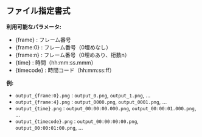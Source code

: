

## ファイル指定書式

**利用可能なパラメータ:**
- {frame} : フレーム番号
- {frame:0} : フレーム番号（0埋めなし）
- {frame:n} : フレーム番号（0埋めあり、桁数n）
- {time} : 時間（hh:mm:ss.mmm）
- {timecode} : 時間コード（hh:mm:ss:ff）

**例:**
- `output_{frame:0}.png` : `output_0.png`, `output_1.png`, ...
- `output_{frame:4}.png` : `output_0000.png`, `output_0001.png`, ...
- `output_{time}.png` : `output_00:00:00.000.png`, `output_00:00:01.000.png`, ...
- `output_{timecode}.png` : `output_00:00:00:00.png`, `output_00:00:01:00.png`, ...
